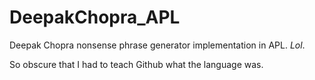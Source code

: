 DeepakChopra_APL
================

Deepak Chopra nonsense phrase generator implementation in APL.  *Lol*.

So obscure that I had to teach Github what the language was.
